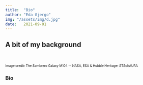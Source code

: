 ```yaml
---
title:  "Bio"
author: "Eda Gjergo"
img: "/assets/img/d.jpg"
date:   2021-09-01
---
```


## A bit of my background
&nbsp; &nbsp; &nbsp; &nbsp; &nbsp; &nbsp; &nbsp; &nbsp; &nbsp; &nbsp; &nbsp; &nbsp;

<font size="1">  Image credit: The Sombrero Galaxy M104 -- NASA, ESA & Hubble Heritage: STScI/AURA</font>

### Bio
